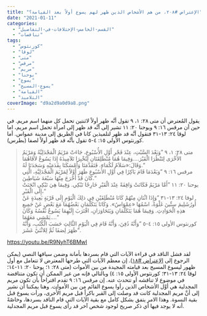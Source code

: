 ```yaml
---
title: "الإعتراض #٢٠٨، من هم الأشخاص الذين ظهر لهم يسوع أولاً بعد القيامة؟"
date: "2021-01-11"
categories: 
  - "القسم-الخامس-الإختلافات-في-التفاصيل"
  - "تناقضات"
tags: 
  - "كورنثوس"
  - "لوقا"
  - "متى"
  - "مرقس"
  - "مريم"
  - "يوحنا"
  - "يسوع"
  - "يسوع-المسيح"
  - "القيامة"
  - "التلاميذ"
coverImage: "d9a2d9a0d9a8.png"
---
```


يقول المُعترض أن متى ٢٨: ١، ٩ تقول أنَّه ظهر أولاً لاثنتين تحمل كل منهما اسم مريم. في حين أن مرقس ١٦: ٩ ويوحنا ٢٠: ١١ تشير إلى أنَّه قد ظهر إلى امرأة تحمل اسم مريم، اما لوقا ٢٤: ١٣-٣١ فتقول أنَّه قد ظهر لتلميذين كانا في الطريق إلى مدينة عمواس. أما كورنثوس الأولى ١٥: ٤-٥ تقول بأنَّه قد ظهر أولاً لصفا (بطرس).

> متى ٢٨: ١، ٩ ”وَبَعْدَ السَّبْتِ، عِنْدَ فَجْرِ أَوَّلِ الأُسْبُوعِ، جَاءَتْ مَرْيَمُ الْمَجْدَلِيَّةُ وَمَرْيَمُ الأُخْرَى لِتَنْظُرَا الْقَبْرَ.…وَفِيمَا هُمَا مُنْطَلِقَتَانِ لِتُخْبِرَا تَلاَمِيذَهُ إِذَا يَسُوعُ لاَقَاهُمَا وَقَالَ:«سَلاَمٌ لَكُمَا». فَتَقَدَّمَتَا وَأَمْسَكَتَا بِقَدَمَيْهِ وَسَجَدَتَا لَهُ.“  
> مرقس ١٦: ٩ ”وَبَعْدَمَا قَامَ بَاكِرًا فِي أَوَّلِ الأُسْبُوعِ ظَهَرَ أَوَّلاً لِمَرْيَمَ الْمَجْدَلِيَّةِ، الَّتِي كَانَ قَدْ أَخْرَجَ مِنْهَا سَبْعَةَ شَيَاطِينَ.“  
> يوحنا ٢٠: ١١ ”أَمَّا مَرْيَمُ فَكَانَتْ وَاقِفَةً عِنْدَ الْقَبْرِ خَارِجًا تَبْكِي. وَفِيمَا هِيَ تَبْكِي انْحَنَتْ إِلَى الْقَبْرِ،“  
> لوقا ٢٤: ١٣-٣١ ”وَإِذَا اثْنَانِ مِنْهُمْ كَانَا مُنْطَلِقَيْنِ فِي ذلِكَ الْيَوْمِ إِلَى قَرْيَةٍ بَعِيدَةٍ عَنْ أُورُشَلِيمَ سِتِّينَ غَلْوَةً، اسْمُهَا «عِمْوَاسُ». وَكَانَا يَتَكَلَّمَانِ بَعْضُهُمَا مَعَ بَعْضٍ عَنْ جَمِيعِ هذِهِ الْحَوَادِثِ. وَفِيمَا هُمَا يَتَكَلَّمَانِ وَيَتَحَاوَرَانِ، اقْتَرَبَ إِلَيْهِمَا يَسُوعُ نَفْسُهُ وَكَانَ يَمْشِي مَعَهُمَا.…“  
> كورنثوس الأولى ١٥: ٤-٥ ”وَأَنَّهُ دُفِنَ، وَأَنَّهُ قَامَ فِي الْيَوْمِ الثَّالِثِ حَسَبَ الْكُتُبِ، وَأَنَّهُ ظَهَرَ لِصَفَا ثُمَّ لِلاثْنَيْ عَشَرَ“.

https://youtu.be/R9NyhT6BMwI

لقد فشل الناقد في قراءة الآيات التي قام بسردها بأمانة وضمن سياقها النصي (يمكن الرجوع إلى [الإعتراض #١٨](https://reasonofhope.com/2019/02/22/objection018/)). إن معظم الآيات التي طرحها المعترض لا تتعامل مع أول ظهور ليسوع المسيح بعد قيامته المجيدة من بين الأموات (متى ٢٨: ١؛ يوحنا ٢٠: ١١-١٤؛ لوقا ٢٤: ١٣-٣١؛ كورنثوس الأولى ١٥: ٤) وبالتالي فإنه من غير الممكن أن تكون متناقضة في موضوع لا تناقشه أو تتحدث عنه. إن مرقس ١٦: ٩ تقدم اقتراحاً بأن تكون مريم المجدلية هي أوَّل الأشخاص الذين رأوا يسوع القائم من بين الأموات. وهنا يمكننا أن نشير إلى أنَّ مريم المجدلية كانت قد وصلت إلى القبر باكراً قبل مريم الأُخرى، ورأت يسوع قبل بقية النسوة. وهذا الامر يتفق بشكل كامل مع بقية الآيات التي قام الناقد بسردها، وخاصّةً أنه لا يوجد فيها أي ذكر صريح لوجود شخص آخر قد رأى يسوع قبل مريم المجدلية.
